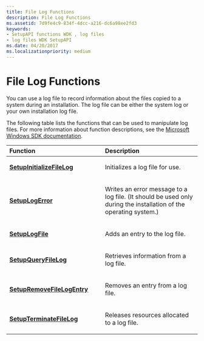 ```yaml
---
title: File Log Functions
description: File Log Functions
ms.assetid: 7d9fe4c9-834f-4dcc-a216-dc6a98ee2fd3
keywords:
- SetupAPI functions WDK , log files
- log files WDK SetupAPI
ms.date: 04/20/2017
ms.localizationpriority: medium
---
```


# File Log Functions





You can use a log file to record information about the files copied to a system during an installation. The log file can be either the system log or your own installation log file.

The following table lists the functions that can be used to manipulate log files. For more information about function descriptions, see the [Microsoft Windows SDK documentation](https://go.microsoft.com/fwlink/p/?linkid=131248).

<table>
<colgroup>
<col width="50%" />
<col width="50%" />
</colgroup>
<thead>
<tr class="header">
<th align="left">Function</th>
<th align="left">Description</th>
</tr>
</thead>
<tbody>
<tr class="odd">
<td align="left"><p><a href="https://docs.microsoft.com/windows/desktop/api/setupapi/nf-setupapi-setupinitializefileloga" data-raw-source="[&lt;strong&gt;SetupInitializeFileLog&lt;/strong&gt;](https://docs.microsoft.com/windows/desktop/api/setupapi/nf-setupapi-setupinitializefileloga)"><strong>SetupInitializeFileLog</strong></a></p></td>
<td align="left"><p>Initializes a log file for use.</p></td>
</tr>
<tr class="even">
<td align="left"><p><a href="https://docs.microsoft.com/windows/desktop/api/setupapi/nf-setupapi-setuplogerrora" data-raw-source="[&lt;strong&gt;SetupLogError&lt;/strong&gt;](https://docs.microsoft.com/windows/desktop/api/setupapi/nf-setupapi-setuplogerrora)"><strong>SetupLogError</strong></a></p></td>
<td align="left"><p>Writes an error message to a log file. (It should be used only during the installation of the operating system.)</p></td>
</tr>
<tr class="odd">
<td align="left"><p><a href="https://docs.microsoft.com/windows/desktop/api/setupapi/nf-setupapi-setuplogfilea" data-raw-source="[&lt;strong&gt;SetupLogFile&lt;/strong&gt;](https://docs.microsoft.com/windows/desktop/api/setupapi/nf-setupapi-setuplogfilea)"><strong>SetupLogFile</strong></a></p></td>
<td align="left"><p>Adds an entry to the log file.</p></td>
</tr>
<tr class="even">
<td align="left"><p><a href="https://docs.microsoft.com/windows/desktop/api/setupapi/nf-setupapi-setupqueryfileloga" data-raw-source="[&lt;strong&gt;SetupQueryFileLog&lt;/strong&gt;](https://docs.microsoft.com/windows/desktop/api/setupapi/nf-setupapi-setupqueryfileloga)"><strong>SetupQueryFileLog</strong></a></p></td>
<td align="left"><p>Retrieves information from a log file.</p></td>
</tr>
<tr class="odd">
<td align="left"><p><a href="https://docs.microsoft.com/windows/desktop/api/setupapi/nf-setupapi-setupremovefilelogentrya" data-raw-source="[&lt;strong&gt;SetupRemoveFileLogEntry&lt;/strong&gt;](https://docs.microsoft.com/windows/desktop/api/setupapi/nf-setupapi-setupremovefilelogentrya)"><strong>SetupRemoveFileLogEntry</strong></a></p></td>
<td align="left"><p>Removes an entry from a log file.</p></td>
</tr>
<tr class="even">
<td align="left"><p><a href="https://docs.microsoft.com/windows/desktop/api/setupapi/nf-setupapi-setupterminatefilelog" data-raw-source="[&lt;strong&gt;SetupTerminateFileLog&lt;/strong&gt;](https://docs.microsoft.com/windows/desktop/api/setupapi/nf-setupapi-setupterminatefilelog)"><strong>SetupTerminateFileLog</strong></a></p></td>
<td align="left"><p>Releases resources allocated to a log file.</p></td>
</tr>
</tbody>
</table>

 

 

 





